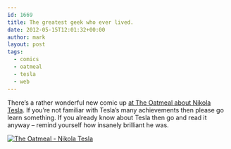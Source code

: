 ```yaml
---
id: 1669
title: The greatest geek who ever lived.
date: 2012-05-15T12:01:32+00:00
author: mark
layout: post
tags:
  - comics
  - oatmeal
  - tesla
  - web
---
```

There&#8217;s a rather wonderful new comic up [at The Oatmeal about Nikola Tesla](http://theoatmeal.com/comics/tesla). If you&#8217;re not familiar with Tesla&#8217;s many achievements then please go learn something. If you already know about Tesla then go and read it anyway &#8211; remind yourself how insanely brilliant he was.

[<img class="aligncenter size-full wp-image-1670" title="The Oatmeal - Nikola Tesla" src="/images/fromwp/2012/05/tesla-oatmeal.png" alt="The Oatmeal - Nikola Tesla" width="560" height="268" srcset="/images/fromwp/2012/05/tesla-oatmeal.png 560w, /images/fromwp/2012/05/tesla-oatmeal-300x143.png 300w" sizes="(max-width: 560px) 100vw, 560px" />](http://theoatmeal.com/comics/tesla)
